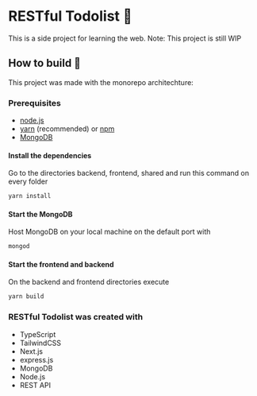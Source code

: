 # RESTful Todolist :tada:

This is a side project for learning the web.
Note: This project is still WIP

## How to build :hammer:
This project was made with the monorepo architechture:

### Prerequisites
- [node.js](https://nodejs.org/en/)
- [yarn](https://yarnpkg.com/) (recommended) or [npm](https://www.npmjs.com/)
- [MongoDB](https://www.mongodb.com/)
  
#### Install the dependencies
Go to the directories backend, frontend, shared and run this command on every folder

```bash
yarn install
```

#### Start the MongoDB
Host MongoDB on your local machine on the default port with
```bash
mongod
```

#### Start the frontend and backend
On the backend and frontend directories execute
```bash
yarn build
```

### RESTful Todolist was created with

- TypeScript
- TailwindCSS
- Next.js
- express.js
- MongoDB
- Node.js
- REST API